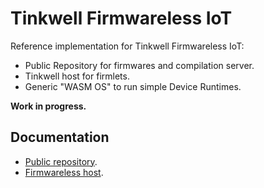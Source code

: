 # Tinkwell Firmwareless IoT

Reference implementation for Tinkwell Firmwareless IoT:

* Public Repository for firmwares and compilation server.
* Tinkwell host for firmlets.
* Generic "WASM OS" to run simple Device Runtimes.

**Work in progress.**

## Documentation

* [Public repository](./Cloud/README.md).
* [Firmwareless host](./Edge/README.md).